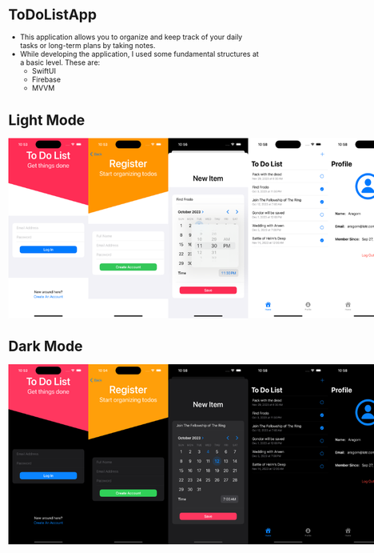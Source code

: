 # ToDoListApp

- This application allows you to organize and keep track of your daily tasks or long-term plans by taking notes.
- While developing the application, I used some fundamental structures at a basic level. These are:
  - SwiftUI
  - Firebase
  - MVVM

# Light Mode
<div style = "display: flex;">
<img src = "images/loginLight.png" width="160" height="360">
<img src = "images/registerLight.png" width="160" height="360">
<img src = "images/newItemLight.png" width="160" height="360">
<img src = "images/listLight.png" width="160" height="360">
<img src = "images/profileLight.png" width="160" height="360">
</div>

# Dark Mode
<div style = "display: flex;">
<img src = "images/loginDark.png" width="160" height="360">
<img src = "images/registerDark.png" width="160" height="360">
<img src = "images/newItemDark.png" width="160" height="360">
<img src = "images/listDark.png" width="160" height="360">
<img src = "images/profileDark.png" width="160" height="360">
</div>
